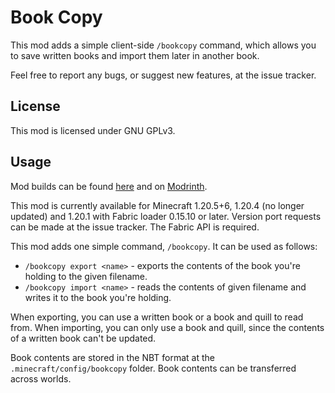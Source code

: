 # Book Copy

This mod adds a simple client-side `/bookcopy` command, which allows you to save written books and
import them later in another book.

Feel free to report any bugs, or suggest new features, at the issue tracker.

## License

This mod is licensed under GNU GPLv3.

## Usage

Mod builds can be found [here](https://github.com/eclipseisoffline/bookcopy/packages/2096411) and on [Modrinth](https://modrinth.com/mod/book-copy).

This mod is currently available for Minecraft 1.20.5+6, 1.20.4 (no longer updated) and 1.20.1 with Fabric loader 0.15.10 or later.
Version port requests can be made at the issue tracker. The Fabric API is required.

This mod adds one simple command, `/bookcopy`. It can be used as follows:

- `/bookcopy export <name>` - exports the contents of the book you're holding to the given filename.
- `/bookcopy import <name>` - reads the contents of given filename and writes it to the book you're holding.

When exporting, you can use a written book or a book and quill to read from. When importing, you can
only use a book and quill, since the contents of a written book can't be updated.

Book contents are stored in the NBT format at the `.minecraft/config/bookcopy` folder. Book contents
can be transferred across worlds.
